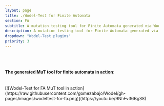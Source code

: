 ```yaml
---
layout: page
title: ./Wodel-Test for Finite Automata
section: FA
subtitle: A mutation testing tool for Finite Automata generated via Wodel-Test
description: A mutation testing tool for Finite Automata generated via Wodel-Test
dropdown: "Wodel-Test plugins"
priority: 3
---
```


<br>
<br>
<h4>The generated MuT tool for finite automata in action:</h4>
<br>
[![Wodel-Test for FA MuT tool in action](https://raw.githubusercontent.com/gomezabajo/Wodel/gh-pages/images/wodeltest-for-fa.png)](https://youtu.be/9NhFv36BgS8)

